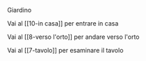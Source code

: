 Giardino

Vai al [[10-in casa]] per entrare in casa

Vai al [[8-verso l'orto]] per andare verso l'orto

Vai al [[7-tavolo]] per esaminare il tavolo